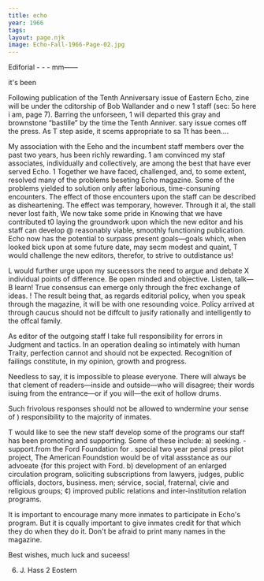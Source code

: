 ```yaml
---
title: echo
year: 1966
tags:
layout: page.njk
image: Echo-Fall-1966-Page-02.jpg
---
```

Ediforial - - - mm——

it's been

Following publication of the Tenth Anniversary issue of Eastern Echo,
zine will be under the cditorship of Bob Wallander and o new
1 staff (sec: 5o here i am, page 7). Barring the unforseen, 1 will
departed this gray and brownstone “bastille” by the time the Tenth Anniver.
sary issue comes off the press. As T step aside, it scems appropriate to sa
Tt has been....

My association with the Eeho and the incumbent staff members over the
past two years, hus been richly rewarding. 1 am convinced my staf associates,
individually and collectively, are among the best that have ever served Echo. 1
Together we have faced, challenged, and, to some extent, resolved many of the
problems beseting Echo magazine. Some of the problems yielded to solution
only after laborious, time-consuning encounters. The effect of those encounters
upon the staff can be described as disheartening. The effect was temporary,
however. Through it al, the stall never lost faith, We now take some pride in
Knowing that we have contributed t0 laying the groundwork upon which the
new editor and his staff can develop @ reasonably viable, smoothly functioning
publication. Echo now has the potential to surpass present goals—goals which,
when looked bick upon at some future date, may secm modest and quaint, T
would challenge the new editors, therefor, to strive to outdistance us!

L would further urge upon my suceessors the need to argue and debate X
individual points of difference. Be open minded and objective. Listen, talk— B
learn! True consensus can emerge only through the frec exchange of ideas. !
The result being that, as regards editorial policy, when you speak through the
magazine, it will be with one resounding voice. Policy arrived at through
caucus should not be diffcult to jusify rationally and intelligently to the
offcal family.

As editor of the outgoing staff I take full responsibility for errors in
Judgment and tactics. In an operation dealing so intimately with human
Traity, perfection cannot and should not be expected. Recognition of failings
constitute, in my opinion, growth and progress.

Needless to say, it is impossible to please everyone. There will always
be that clement of readers—inside and outside—who will disagree; their
words isuing from the entrance—or if you will—the exit of hollow drums.

Such frivolous responses should not be allowed to wndermine your sense of )
responsibility to the majority of inmates.

T would like to see the new staff develop some of the programs our
staff has been promoting and supporting. Some of these include: a) seeking. -
support.from the Ford Foundation for . special two year penal press pilot
project, The American Foundstion would be of vital assstance as our advoeate
{for this project with Ford. b) development of an enlarged circulation program,
soliciting subscriptions from lawyers, judges, public officials, doctors, business.
men; sérvice, social, fraternal, civie and religious groups; ¢) improved public
relations and inter-institution relation programs.

It is important to encourage many more inmates to participate in Echo's
program. But it is cqually important to give inmates credit for that which
they do when they do it. Don't be afraid to print many names in the magazine.

Best wishes, much luck and suceess!

6. J. Hass
2 Eostern


